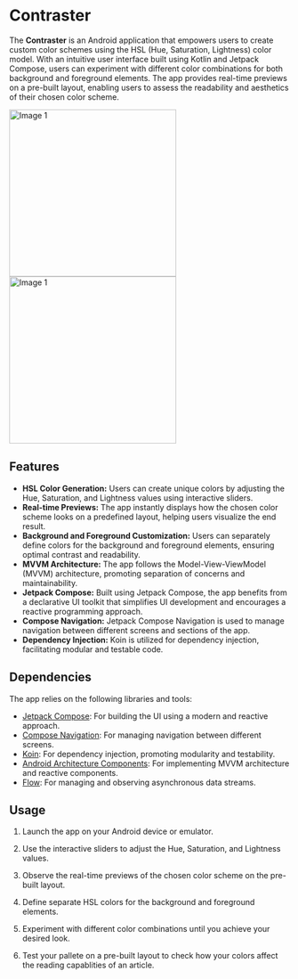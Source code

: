 # Contraster

The **Contraster** is an Android application that empowers users to create custom color schemes using the HSL (Hue, Saturation, Lightness) color model. With an intuitive user interface built using Kotlin and Jetpack Compose, users can experiment with different color combinations for both background and foreground elements. The app provides real-time previews on a pre-built layout, enabling users to assess the readability and aesthetics of their chosen color scheme.

<div>
    <img src="https://github.com/BacchoTerra/Contraster2/assets/67834405/7e25d7e9-5470-4a6b-ab33-91aaa0e23477" alt="Image 1" width="300"/>
    <img src="https://github.com/BacchoTerra/Contraster2/assets/67834405/48161dbf-e9f6-45fb-b8c4-8c1277e56d5e" alt="Image 1" width="300"/>
</div>

## Features

- **HSL Color Generation:** Users can create unique colors by adjusting the Hue, Saturation, and Lightness values using interactive sliders.
- **Real-time Previews:** The app instantly displays how the chosen color scheme looks on a predefined layout, helping users visualize the end result.
- **Background and Foreground Customization:** Users can separately define colors for the background and foreground elements, ensuring optimal contrast and readability.
- **MVVM Architecture:** The app follows the Model-View-ViewModel (MVVM) architecture, promoting separation of concerns and maintainability.
- **Jetpack Compose:** Built using Jetpack Compose, the app benefits from a declarative UI toolkit that simplifies UI development and encourages a reactive programming approach.
- **Compose Navigation:** Jetpack Compose Navigation is used to manage navigation between different screens and sections of the app.
- **Dependency Injection:** Koin is utilized for dependency injection, facilitating modular and testable code.

## Dependencies

The app relies on the following libraries and tools:

- [Jetpack Compose](https://developer.android.com/jetpack/compose): For building the UI using a modern and reactive approach.
- [Compose Navigation](https://developer.android.com/jetpack/compose/navigation): For managing navigation between different screens.
- [Koin](https://insert-koin.io/): For dependency injection, promoting modularity and testability.
- [Android Architecture Components](https://developer.android.com/topic/libraries/architecture): For implementing MVVM architecture and reactive components.
- [Flow](https://kotlinlang.org/docs/flow.html): For managing and observing asynchronous data streams.

## Usage

1. Launch the app on your Android device or emulator.

2. Use the interactive sliders to adjust the Hue, Saturation, and Lightness values.

3. Observe the real-time previews of the chosen color scheme on the pre-built layout.

4. Define separate HSL colors for the background and foreground elements.

5. Experiment with different color combinations until you achieve your desired look.

6. Test your pallete on a pre-built layout to check how your colors affect the reading capablities of an article.
